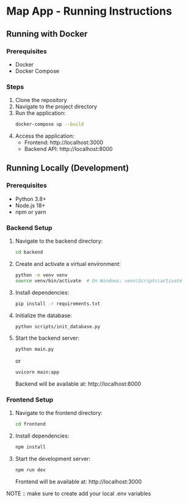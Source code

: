 # Map App - Running Instructions

## Running with Docker

### Prerequisites
- Docker
- Docker Compose

### Steps
1. Clone the repository
2. Navigate to the project directory
3. Run the application:
   ```bash
   docker-compose up --build
   ```
4. Access the application:
   - Frontend: http://localhost:3000
   - Backend API: http://localhost:8000

## Running Locally (Development)

### Prerequisites
- Python 3.8+
- Node.js 18+
- npm or yarn

### Backend Setup
1. Navigate to the backend directory:
   ```bash
   cd backend
   ```

2. Create and activate a virtual environment:
   ```bash
   python -m venv venv
   source venv/bin/activate  # On Windows: venv\Scripts\activate
   ```

3. Install dependencies:
   ```bash
   pip install -r requirements.txt
   ```

4. Initialize the database:
   ```bash
   python scripts/init_database.py
   ```

5. Start the backend server:
   ```bash
   python main.py
   ```
    or 
   ```bash
   uvicorn main:app
   ```

   Backend will be available at: http://localhost:8000

### Frontend Setup
1. Navigate to the frontend directory:
   ```bash
   cd frontend
   ```

2. Install dependencies:
   ```bash
   npm install
   ```

3. Start the development server:
   ```bash
   npm run dev
   ```
   Frontend will be available at: http://localhost:3000


NOTE :: make sure to create add your local .env variables

